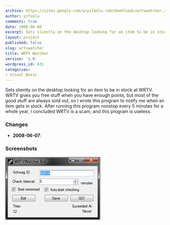 ```yaml
---
archive: https://sites.google.com/a/yifanlu.com/downloads/wrtvwatcher.zip
author: yifanlu
comments: true
date: 2008-06-08
excerpt: Sets sliently on the desktop looking for an item to be in stock at WRTV.
layout: project
published: false
slug: wrtvwatcher
title: WRTV Watcher
version: '1.0'
wordpress_id: 431
categories:
- Visual Basic
---
```


Sets sliently on the desktop looking for an item to be in stock at WRTV. WRTV gives you free stuff when you have enough points, but most of the good stuff are always sold out, so I wrote this program to notify me when an item gets in stock. After running this program nonstop every 5 minutes for a whole year, I concluded WRTV is a scam, and this program is useless.

### Changes

* **2008-06-07**: 

### Screenshots

![Screen 0](/images/2012/01/wrtvwatcher_screen.png)


